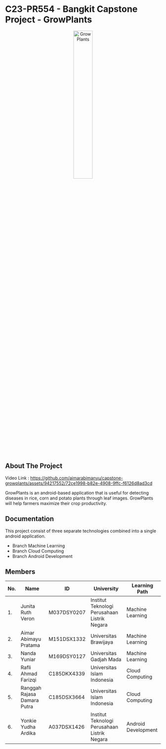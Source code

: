 # C23-PR554 - Bangkit Capstone Project - GrowPlants


<p align="center">
  <img width="35%" src="https://github.com/aimarabimanyu/capstone-growplants/assets/94217552/3225e312-ba9c-47a9-b971-1e46ba54b5f2" alt="GrowPlants"><br>
</p>
  
  
## About The Project
Video Link :
https://github.com/aimarabimanyu/capstone-growplants/assets/94217552/72ce1998-b82e-4908-9ffc-f6126d8ad3cd

GrowPlants is an android-based application that is useful for detecting diseases in rice, corn and potato plants through leaf images. GrowPlants will help farmers maximize their crop productivity.

## Documentation

This project consist of three separate technologies combined into a single android application.
- Branch Machine Learning
- Branch Cloud Computing
- Branch Android Development

## Members

|No.| Name        |ID           | University  | Learning Path|
|---| ------------- |-------------| -----|---|
|1.| Junita Ruth Veron |M037DSY0207 | Institut Teknologi Perusahaan Listrik Negara | Machine Learning
|2.| Aimar Abimayu Pratama| M151DSX1332 |  Universitas Brawijaya | Machine Learning
|3.| Nanda Yuniar | M169DSY0127 |  Universitas Gadjah Mada | Machine Learning
|4.| Rafli Ahmad Farizqi | C185DKX4339 | Universitas Islam Indonesia  | Cloud Computing
|5.| Ranggah Rajasa Damara Putra | C185DSX3664 |  Universitas Islam Indonesia | Cloud Computing
|6.| Yonkie Yudha Ardika  | A037DSX1426  | Institut Teknologi Perusahaan Listrik Negara | Android Development


<!-- <tr>
  <th>Name</th>
  <th>Bangkit ID</th>
  <th>University</th>
</tr> -->
